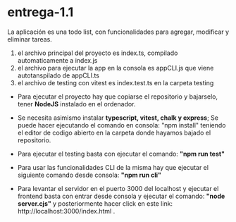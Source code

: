 # entrega-1.1 

La aplicación es una todo list, con funcionalidades para agregar, modificar y eliminar tareas.

1. el archivo principal del proyecto es index.ts, compilado automaticamente a index.js
2. el archivo para ejecutar la app en la consola es appCLI.js que viene autotanspilado de appCLI.ts
3. el archivo de testing con vitest es index.test.ts en la carpeta testing

- Para ejecutar el proyecto hay que copiarse el repositorio y bajarselo, tener **NodeJS** instalado en el ordenador.

- Se necesita asimismo instalar **typescript, vitest, chalk y express**; Se puede hacer ejecutando el comando en consola:
"npm install" teniendo el editor de codigo abierto en la carpeta donde hayamos bajado el repositorio.

- Para ejecutar el testing basta con ejecutar el comando: **"npm run test"**
- Para usar las funcionalidades CLI de la misma hay que ejecutar el siguiente comando desde consola: **"npm run cli"** 
- Para levantar el servidor en el puerto 3000 del localhost y ejecutar el frontend basta con entrar desde consola y ejecutar el comando: **"node server.cjs"** y posteriormente hacer click en este link: http://localhost:3000/index.html .


